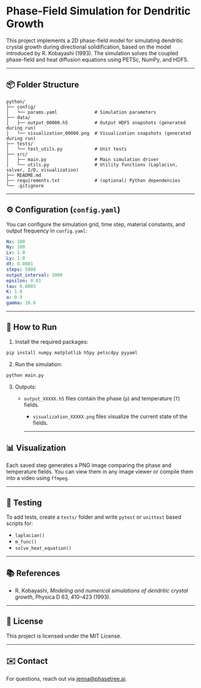 # Phase-Field Simulation for Dendritic Growth

This project implements a 2D phase-field model for simulating dendritic crystal growth during directional solidification, based on the model introduced by R. Kobayashi (1993). The simulation solves the coupled phase-field and heat diffusion equations using PETSc, NumPy, and HDF5.

---

## 📦 Folder Structure

```
python/
├── config/                      
│   └── params.yaml              # Simulation parameters
├── data/                        
│   ├── output_00000.h5          # Output HDF5 snapshots (generated during run)
│   └── visualization_00000.png  # Visualization snapshots (generated during run)
├── tests/                       
│   └── test_utils.py            # Unit tests   
├── src/                    
│   ├── main.py                  # Main simulation driver 
│   └── utils.py                 # Utility functions (Laplacisn, solver, I/O, visualization)
├── README.md
├── requirements.txt             # (optional) Python dependencies
└── .gitignore              
```

---

## ⚙️ Configuration (`config.yaml`)
You can configure the simulation grid, time step, material constants, and output frequency in `config.yaml`:

```yaml
Nx: 100
Ny: 100
Lx: 1.0
Ly: 1.0
dt: 0.0001
steps: 5000
output_interval: 1000
epsilon: 0.01
tau: 0.0003
K: 1.0
a: 0.9
gamma: 10.0
```

---

## 🚀 How to Run

1. Install the required packages:
```bash
pip install numpy matplotlib h5py petsc4py pyyaml
```

2. Run the simulation:
```bash
python main.py
```

3. Outputs:
   - `output_XXXXX.h5` files contain the phase (`p`) and temperature (`T`) fields.
      - `visualization_XXXXX.png` files visualize the current state of the fields.

      ---

## 📊 Visualization
Each saved step generates a PNG image comparing the phase and temperature fields. You can view them in any image viewer or compile them into a video using `ffmpeg`.

---

## 🧪 Testing
To add tests, create a `tests/` folder and write `pytest` or `unittest` based scripts for:
- `laplacian()`
- `m_func()`
- `solve_heat_equation()`

---

## 📚 References
- R. Kobayashi, *Modeling and numerical simulations of dendritic crystal growth*, Physica D 63, 410–423 (1993).

---

## 📝 License
This project is licensed under the MIT License.

---

## ✉️ Contact
For questions, reach out via [jenna@phasetree.ai](mailto:jenna@phasetree.ai).

```
```
```
```
```
```
```
```

